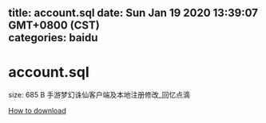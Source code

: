 
title: account.sql
date: Sun Jan 19 2020 13:39:07 GMT+0800 (CST)    
categories: baidu
---

# account.sql
size: 685 B
 手游梦幻诛仙客户端及本地注册修改_回忆点滴
 

[How to download](https://bpcam.bemobtrk.com/go/2ceec3aa-1ca2-46d6-b9ff-aaa5c184517c?jno=3909)